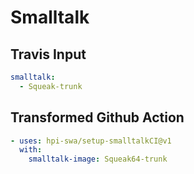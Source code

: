 # Smalltalk

## Travis Input

```yaml
smalltalk:
  - Squeak-trunk
```

## Transformed Github Action

```yaml
- uses: hpi-swa/setup-smalltalkCI@v1
  with:
    smalltalk-image: Squeak64-trunk
```

